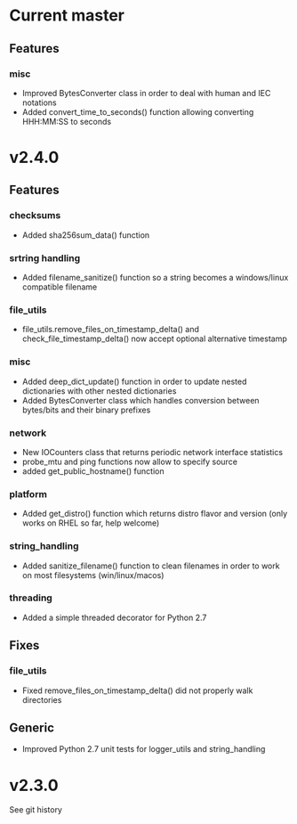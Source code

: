 # Current master

## Features

### misc
- Improved BytesConverter class in order to deal with human and IEC notations
- Added convert_time_to_seconds() function allowing converting HHH:MM:SS to seconds

# v2.4.0

## Features

### checksums
- Added sha256sum_data() function

### srtring handling
- Added filename_sanitize() function so a string becomes a windows/linux compatible filename

### file_utils
- file_utils.remove_files_on_timestamp_delta() and check_file_timestamp_delta() now accept optional alternative timestamp

### misc
- Added deep_dict_update() function in order to update nested dictionaries with other nested dictionaries
- Added BytesConverter class which handles conversion between bytes/bits and their binary prefixes

### network
- New IOCounters class that returns periodic network interface statistics
- probe_mtu and ping functions now allow to specify source
- added get_public_hostname() function

### platform
- Added get_distro() function which returns distro flavor and version (only works on RHEL so far, help welcome)

### string_handling
- Added sanitize_filename() function to clean filenames in order to work on most filesystems (win/linux/macos)

### threading
- Added a simple threaded decorator for Python 2.7

## Fixes

### file_utils
- Fixed remove_files_on_timestamp_delta() did not properly walk directories

## Generic
- Improved Python 2.7 unit tests for logger_utils and string_handling

# v2.3.0

See git history
